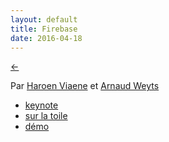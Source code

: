 ```yaml
---
layout: default
title: Firebase
date: 2016-04-18
---
```


[←](../..)

Par [Haroen Viaene](https://haroen.me) et [Arnaud Weyts](https://weyts.xyz)

* [keynote](firebase.key)
* [sur la toile](presentation)
* [démo](https://haroen.me/firebase-chat-demo)
